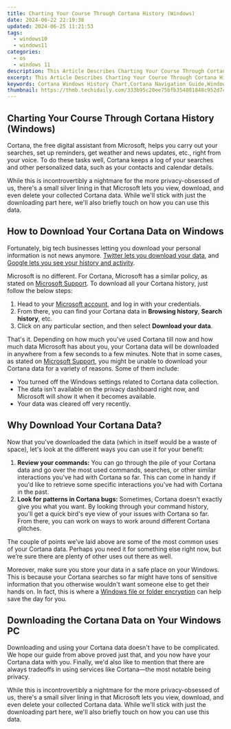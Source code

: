 ```yaml
---
title: Charting Your Course Through Cortana History (Windows)
date: 2024-06-22 22:19:38
updated: 2024-06-25 11:21:53
tags:
  - windows10
  - windows11
categories:
  - os
  - windows 11
description: This Article Describes Charting Your Course Through Cortana History (Windows)
excerpt: This Article Describes Charting Your Course Through Cortana History (Windows)
keywords: Cortana Windows History Chart,Cortana Navigation Guide,Windows Cortana Timeline,Cortana Usage Milestones,Cortana in Windows History,Navigating Cortana Evolution,Cortana Windows Updates
thumbnail: https://thmb.techidaily.com/333b95c20ee75bfb354881848c952d7c6576f1601ed8967bdbaf6f2fda50fa89.jpg
---
```


## Charting Your Course Through Cortana History (Windows)

 Cortana, the free digital assistant from Microsoft, helps you carry out your searches, set up reminders, get weather and news updates, etc., right from your voice. To do these tasks well, Cortana keeps a log of your searches and other personalized data, such as your contacts and calendar details.

 While this is incontrovertibly a nightmare for the more privacy-obsessed of us, there's a small silver lining in that Microsoft lets you view, download, and even delete your collected Cortana data. While we'll stick with just the downloading part here, we'll also briefly touch on how you can use this data.

## How to Download Your Cortana Data on Windows

 Fortunately, big tech businesses letting you download your personal information is not news anymore. [Twitter lets you download your data](https://www.makeuseof.com/how-to-download-your-twitter-data/), and [Google lets you see your history and activity](https://www.makeuseof.com/google-history-delete-all-my-activity/).

 Microsoft is no different. For Cortana, Microsoft has a similar policy, as stated on [Microsoft Support](https://support.microsoft.com/en-us/windows/cortana-and-privacy-47e5856e-3680-d930-22e1-71ec6cdde231#bkmk%5Fbookmark%5F1). To download all your Cortana history, just follow the below steps:

1. Head to your [Microsoft account](https://account.microsoft.com), and log in with your credentials.
2. From there, you can find your Cortana data in **Browsing history**, **Search history**, etc.
3. Click on any particular section, and then select **Download your data**.

 That's it. Depending on how much you've used Cortana till now and how much data Microsoft has about you, your Cortana data will be downloaded in anywhere from a few seconds to a few minutes. Note that in some cases, as stated on [Microsoft Support](https://support.microsoft.com/en-us/windows/view-your-data-on-the-privacy-dashboard-03d3e27f-1981-5ff4-ba1c-d6b1031ae433), you might be unable to download your Cortana data for a variety of reasons. Some of them include:

* You turned off the Windows settings related to Cortana data collection.
* The data isn't available on the privacy dashboard right now, and Microsoft will show it when it becomes available.
* Your data was cleared off very recently.

## Why Download Your Cortana Data?

 Now that you've downloaded the data (which in itself would be a waste of space), let's look at the different ways you can use it for your benefit:

1. **Review your commands:** You can go through the pile of your Cortana data and go over the most used commands, searches, or other similar interactions you've had with Cortana so far. This can come in handy if you'd like to retrieve some specific interactions you've had with Cortana in the past.
2. **Look for patterns in Cortana bugs:** Sometimes, Cortana doesn't exactly give you what you want. By looking through your command history, you'll get a quick bird's eye view of your issues with Cortana so far. From there, you can work on ways to work around different Cortana glitches.

 The couple of points we’ve laid above are some of the most common uses of your Cortana data. Perhaps you need it for something else right now, but we’re sure there are plenty of other uses out there as well.

 Moreover, make sure you store your data in a safe place on your Windows. This is because your Cortana searches so far might have tons of sensitive information that you otherwise wouldn't want someone else to get their hands on. In fact, this is where a [Windows file or folder encryption](https://www.makeuseof.com/windows-encrypt-files-folders/) can help save the day for you.

## Downloading the Cortana Data on Your Windows PC

 Downloading and using your Cortana data doesn't have to be complicated. We hope our guide from above proved just that, and you now have your Cortana data with you. Finally, we'd also like to mention that there are always tradeoffs in using services like Cortana—the most notable being privacy.

 While this is incontrovertibly a nightmare for the more privacy-obsessed of us, there's a small silver lining in that Microsoft lets you view, download, and even delete your collected Cortana data. While we'll stick with just the downloading part here, we'll also briefly touch on how you can use this data.
